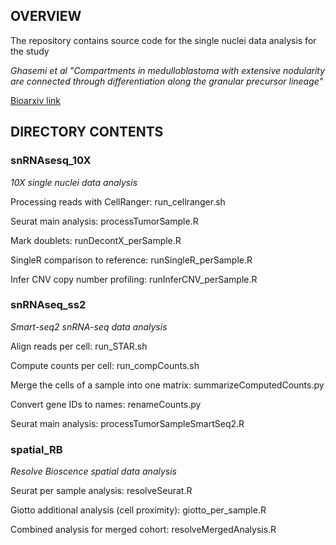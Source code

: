 ## OVERVIEW ##

The repository contains source code for the single nuclei data analysis for the study

*Ghasemi et al "Compartments in medulloblastoma with extensive nodularity are connected through differentiation along the granular precursor lineage"*

[Bioarxiv link](https://www.biorxiv.org/content/10.1101/2022.09.02.506321v1.abstract)

## DIRECTORY CONTENTS ##

### snRNAsesq_10X ###

_10X single nuclei data analysis_

Processing reads with CellRanger:
run_cellranger.sh

Seurat main analysis:
processTumorSample.R

Mark doublets:
runDecontX_perSample.R

SingleR comparison to reference:
runSingleR_perSample.R

Infer CNV copy number profiling:
runInferCNV_perSample.R

### snRNAseq_ss2 ###

_Smart-seq2 snRNA-seq data analysis_

Align reads per cell:
run_STAR.sh

Compute counts per cell:
run_compCounts.sh

Merge the cells of a sample into one matrix:
summarizeComputedCounts.py

Convert gene IDs to names:
renameCounts.py

Seurat main analysis:
processTumorSampleSmartSeq2.R

### spatial_RB ###

_Resolve Bioscence spatial data analysis_

Seurat per sample analysis:
resolveSeurat.R

Giotto additional analysis (cell proximity):
giotto_per_sample.R

Combined analysis for merged cohort:
resolveMergedAnalysis.R











